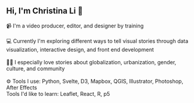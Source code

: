 ## Hi, I'm Christina Li 👋

📹 I'm a video producer, editor, and designer by training
<br>
<br>
💻 Currently I'm exploring different ways to tell visual stories through data visualization, interactive design, and front end development
<br>
<br>
🕵🏻 I especially love stories about globalization, urbanization, gender, culture, and community
<br>
<br>
⚙️ Tools I use: Python, Svelte, D3, Mapbox, QGIS, Illustrator, Photoshop, After Effects
<br>
Tools I'd like to learn: Leaflet, React, R, p5

<!--
**christinamyli/christinamyli** is a ✨ _special_ ✨ repository because its `README.md` (this file) appears on your GitHub profile.

Here are some ideas to get you started:

- 🔭 I’m currently working on ...
- 🌱 I’m currently learning ...
- 👯 I’m looking to collaborate on ...
- 🤔 I’m looking for help with ...
- 💬 Ask me about ...
- 📫 How to reach me: ...
- 😄 Pronouns: ...
- ⚡ Fun fact: ...
-->
